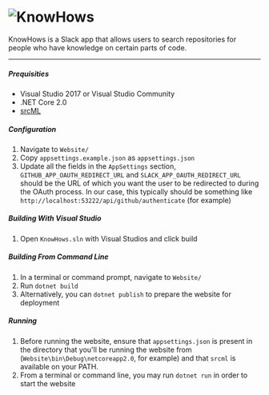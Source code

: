 ![KnowHows](https://raw.githubusercontent.com/vcu-swim-lab/KnowHows/master/docs/logo.png)
===================

KnowHows is a Slack app that allows users to search repositories for people who have knowledge on certain parts of code.

----------

##### Prequisities
* Visual Studio 2017 or Visual Studio Community
* .NET Core 2.0
* [srcML](http://www.srcml.org/)

##### Configuration
1. Navigate to `Website/`
2. Copy `appsettings.example.json` as `appsettings.json`
3. Update all the fields in the `AppSettings` section, `GITHUB_APP_OAUTH_REDIRECT_URL` and `SLACK_APP_OAUTH_REDIRECT_URL` should be the URL of which you want the user to be redirected to during the OAuth process.  In our case, this typically should be something like `http://localhost:53222/api/github/authenticate` (for example)

##### Building With Visual Studio
1. Open `KnowHows.sln` with Visual Studios and click build

##### Building From Command Line
1. In a terminal or command prompt, navigate to `Website/`
2. Run `dotnet build`
3. Alternatively, you can `dotnet publish` to prepare the website for deployment

##### Running
1. Before running the website, ensure that `appsettings.json` is present in the directory that you'll be running the website from (`Website\bin\Debug\netcoreapp2.0`, for example) and that `srcml` is available on your PATH.
2. From a terminal or command line, you may run `dotnet run` in order to start the website

